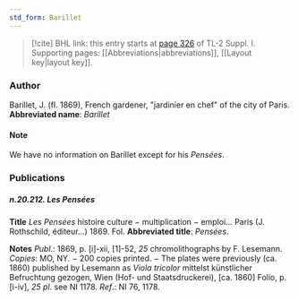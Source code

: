 ```yaml
---
std_form: Barillet
---
```


> [!cite] BHL link: this entry starts at [page 326](https://www.biodiversitylibrary.org/page/33265053) of TL-2 Suppl. I.
> Supporting pages: [[Abbreviations|abbreviations]], [[Layout key|layout key]].

### Author

Barillet, J. (fl. 1869), French gardener, "jardinier en chef" of the city of Paris. 
**Abbreviated name**: *Barillet*

#### Note

We have no information on Barillet except for his *Pensées*.

### Publications

##### n.20.212. Les Pensées

**Title**
*Les Pensées* histoire culture − multiplication − emploi... Paris (J. Rothschild, éditeur...) 1869. Fol.
**Abbreviated title**: *Pensées*.

**Notes**
*Publ*.: 1869, p. \[i\]-xii, \[1\]-52, *25* chromolithographs by F. Lesemann. *Copies*: MO, NY. − 200 copies printed. − The plates were previously (ca. 1860) published by Lesemann as *Viola tricolor* mittelst künstlicher Befruchtung gezogen, Wien (Hof- und Staatsdruckerei), \[ca. 1860\] Folio, p. \[i-iv\], *25 pl*. see NI 1178.
*Ref*.: NI 76, 1178.

